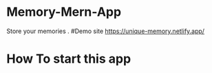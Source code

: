 # Memory-Mern-App
Store your memories .
#Demo site
https://unique-memory.netlify.app/
# How To start this app

